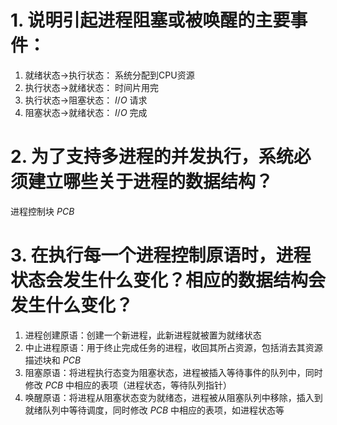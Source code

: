 # 1. 说明引起进程阻塞或被唤醒的主要事件：
1. 就绪状态->执行状态： 系统分配到CPU资源
2. 执行状态->就绪状态： 时间片用完
3. 执行状态->阻塞状态： $I/O$ 请求
4. 阻塞状态->就绪状态： $I/O$ 完成
# 2.  为了支持多进程的并发执行，系统必须建立哪些关于进程的数据结构？

进程控制块 $PCB$   

# 3. 在执行每一个进程控制原语时，进程状态会发生什么变化？相应的数据结构会发生什么变化？
1. 进程创建原语：创建一个新进程，此新进程就被置为就绪状态
2. 中止进程原语：用于终止完成任务的进程，收回其所占资源，包括消去其资源描述块和 $PCB$
3. 阻塞原语：将进程执行态变为阻塞状态，进程被插入等待事件的队列中，同时修改 $PCB$ 中相应的表项（进程状态，等待队列指针）
4. 唤醒原语：将进程从阻塞状态变为就绪态，进程被从阻塞队列中移除，插入到就绪队列中等待调度，同时修改 $PCB$ 中相应的表项，如进程状态等
